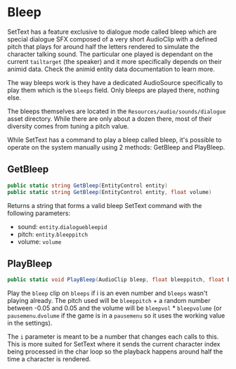 # Bleep
SetText has a feature exclusive to dialogue mode called bleep which are special dialogue SFX composed of a very short AudioClip with a defined pitch that plays for around half the letters rendered to simulate the character talking sound. The particular one played is dependant on the current `tailtarget` (the speaker) and it more specifically depends on their animid data. Check the animid entity data documentation to learn more.

The way bleeps work is they have a dedicated AudioSource specifically to play them which is the `bleeps` field. Only bleeps are played there, nothing else.

The bleeps themselves are located in the `Resources/audio/sounds/dialogue` asset directory. While there are only about a dozen there, most of their diversity comes from tuning a pitch value.

While SetText has a command to play a bleep called bleep, it's possible to operate on the system manually using 2 methods: GetBleep and PlayBleep.

## GetBleep

```cs
public static string GetBleep(EntityControl entity)
public static string GetBleep(EntityControl entity, float volume)
```
Returns a string that forms a valid bleep SetText command with the following parameters:

- sound: `entity`.`dialoguebleepid`
- pitch: `entity`.`bleeppitch`
- volume: `volume`

## PlayBleep

```cs
public static void PlayBleep(AudioClip bleep, float bleeppitch, float bleepvol, int i)
```
Play the `bleep` clip on `bleeps` if i is an even number and `bleeps` wasn't playing already. The pitch used will be `bleeppitch` + a random number between -0.05 and 0.05 and the volume will be `bleepvol` * `bleepvolume` (or `pausemenu`.`dvolume` if the game is in a `pausemenu` so it uses the working value in the settings).

The `i` parameter is meant to be a number that changes each calls to this. This is more suited for SetText where it sends the current character index being processed in the char loop so the playback happens around half the time a character is rendered.
